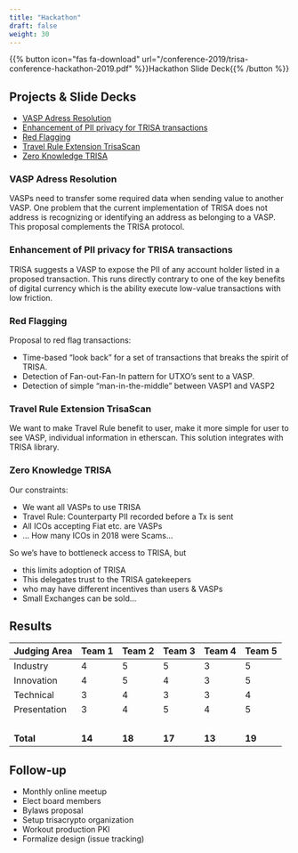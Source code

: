 ```yaml
---
title: "Hackathon"
draft: false
weight: 30
---
```


{{% button icon="fas fa-download" url="/conference-2019/trisa-conference-hackathon-2019.pdf" %}}Hackathon Slide Deck{{% /button %}}

## Projects & Slide Decks

* [VASP Adress Resolution](/conference-2019/trisa_vasp_address_resolution.pdf)
* [Enhancement of PII privacy for TRISA transactions](/conference-2019/trisa_pii_enhancement.pdf)
* [Red Flagging](/conference-2019/trisa_redflagging.pdf)
* [Travel Rule Extension TrisaScan](/conference-2019/trisa_travel_rule_extension_trisascan.pdf)
* [Zero Knowledge TRISA](/conference-2019/trisa_zk.pdf)

### VASP Adress Resolution

VASPs need to transfer some required data when sending value to another VASP.
One problem that the current implementation of TRISA does not address is recognizing or 
identifying an address as belonging to a VASP. This proposal complements the TRISA protocol.

### Enhancement of PII privacy for TRISA transactions

TRISA suggests a VASP to expose the PII of any account holder listed in a proposed transaction.
This runs directly contrary to one of the key benefits of digital currency which is the ability
execute low-value transactions with low friction.

### Red Flagging

Proposal to red flag transactions:
* Time-based “look back” for a set of transactions that breaks the spirit of TRISA.
* Detection of Fan-out-Fan-In pattern for UTXO’s sent to a VASP.
* Detection of simple “man-in-the-middle” between VASP1 and VASP2

### Travel Rule Extension TrisaScan

We want to make Travel Rule benefit to user, make it more simple for user to see
VASP, individual information in etherscan. This solution integrates with TRISA library.

### Zero Knowledge TRISA

Our constraints:

* We want all VASPs to use TRISA
* Travel Rule: Counterparty PII recorded before a Tx is sent
* All ICOs accepting Fiat etc. are VASPs
* … How many ICOs in 2018 were Scams...

So we’s have to bottleneck access to TRISA, but
* this limits adoption of TRISA
* This delegates trust to the TRISA gatekeepers
* who may have different incentives than users & VASPs
* Small Exchanges can be sold...

## Results


 Judging Area | Team 1 | Team 2 | Team 3 | Team 4 | Team 5
--------------|--------|--------|--------|--------|---------
     Industry |    4   |    5   |    5   |    3   |    5
   Innovation |    4   |    5   |    4   |    3   |    5
    Technical |    3   |    4   |    3   |    3   |    4
 Presentation |    3   |    4   |    5   |    4   |    5
       &nbsp; |        |        |        |        |
 <b>Total</b> | <b>14</b> | <b>18</b> | <b>17</b> | <b>13</b> | <b>19</b>


## Follow-up

* Monthly online meetup
* Elect board members
* Bylaws proposal
* Setup trisacrypto organization
* Workout production PKI
* Formalize design (issue tracking)